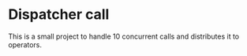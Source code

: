 # Dispatcher call 
This is a small project to handle 10 concurrent calls and distributes it to operators.
